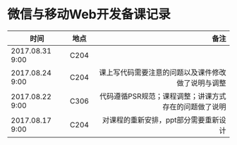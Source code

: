 微信与移动Web开发备课记录
==========================

|        时间        |        地点        |                    备注                   |
|--------------------|:------------------:|------------------------------------------:|
|2017.08.31 9:00     |        C204        |                                           |
|2017.08.24 9:00     |        C204        |课上写代码需要注意的问题以及课件修改做了说明与调整|
|2017.08.22 9:00     |        C306        |代码遵循PSR规范；课程调整；讲课方式存在的问题做了说明|
|2017.08.17 9:00     |        C204        |对课程的重新安排，ppt部分需要重新设计      |